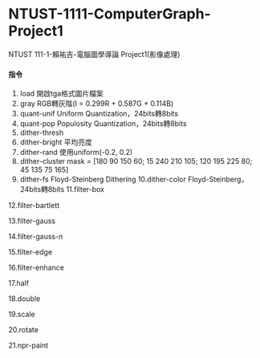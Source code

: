 # NTUST-1111-ComputerGraph-Project1
NTUST 111-1-賴祐吉-電腦圖學導論  Project1(影像處理)

#### 指令
 1. load <filename>
    開啟tga格式圖片檔案
 2. gray
    RGB轉灰階(I = 0.299R + 0.587G + 0.114B)
 3. quant-unif
    Uniform Quantization，24bits轉8bits
 4. quant-pop
    Populosity Quantization，24bits轉8bits
 5. dither-thresh
 6. dither-bright
    平均亮度
 7. dither-rand
    使用uniform(-0.2, 0.2)
 8. dither-cluster
    mask = [180 90 150 60; 15 240 210 105; 120 195 225 80; 45 135 75 165]
 9. dither-fs
    Floyd-Steinberg Dithering
 10.dither-color
    Floyd-Steinberg，24bits轉8bits
 11.filter-box
 
 12.filter-bartlett
 
 13.filter-gauss
 
 14.filter-gauss-n <kernel size>
 
 15.filter-edge
 
 16.filter-enhance
 
 17.half
 
 18.double
 
 19.scale <n>
 
 20.rotate <n>
 
 21.npr-paint
 
